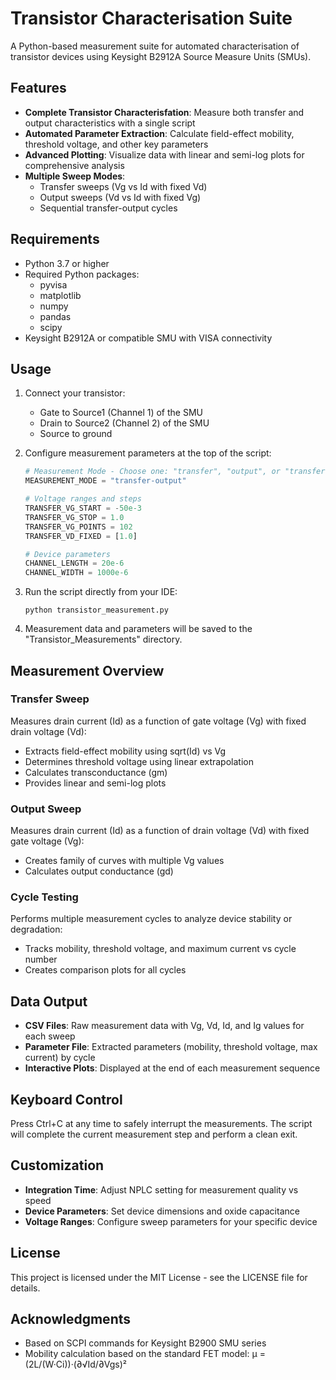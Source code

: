 # Transistor Characterisation Suite

A Python-based measurement suite for automated characterisation of transistor devices using Keysight B2912A Source Measure Units (SMUs).

## Features

- **Complete Transistor Characterisfation**: Measure both transfer and output characteristics with a single script
- **Automated Parameter Extraction**: Calculate field-effect mobility, threshold voltage, and other key parameters
- **Advanced Plotting**: Visualize data with linear and semi-log plots for comprehensive analysis
- **Multiple Sweep Modes**:
  - Transfer sweeps (Vg vs Id with fixed Vd)
  - Output sweeps (Vd vs Id with fixed Vg)
  - Sequential transfer-output cycles

## Requirements

- Python 3.7 or higher
- Required Python packages:
  - pyvisa
  - matplotlib
  - numpy
  - pandas
  - scipy
- Keysight B2912A or compatible SMU with VISA connectivity

## Usage

1. Connect your transistor:
   - Gate to Source1 (Channel 1) of the SMU
   - Drain to Source2 (Channel 2) of the SMU
   - Source to ground

2. Configure measurement parameters at the top of the script:
   ```python
   # Measurement Mode - Choose one: "transfer", "output", or "transfer-output"
   MEASUREMENT_MODE = "transfer-output"
   
   # Voltage ranges and steps
   TRANSFER_VG_START = -50e-3
   TRANSFER_VG_STOP = 1.0
   TRANSFER_VG_POINTS = 102
   TRANSFER_VD_FIXED = [1.0]
   
   # Device parameters
   CHANNEL_LENGTH = 20e-6
   CHANNEL_WIDTH = 1000e-6
   ```

3. Run the script directly from your IDE:
   ```
   python transistor_measurement.py
   ```

4. Measurement data and parameters will be saved to the "Transistor_Measurements" directory.

## Measurement Overview

### Transfer Sweep
Measures drain current (Id) as a function of gate voltage (Vg) with fixed drain voltage (Vd):
- Extracts field-effect mobility using sqrt(Id) vs Vg
- Determines threshold voltage using linear extrapolation
- Calculates transconductance (gm)
- Provides linear and semi-log plots

### Output Sweep
Measures drain current (Id) as a function of drain voltage (Vd) with fixed gate voltage (Vg):
- Creates family of curves with multiple Vg values
- Calculates output conductance (gd)

### Cycle Testing
Performs multiple measurement cycles to analyze device stability or degradation:
- Tracks mobility, threshold voltage, and maximum current vs cycle number
- Creates comparison plots for all cycles

## Data Output

- **CSV Files**: Raw measurement data with Vg, Vd, Id, and Ig values for each sweep
- **Parameter File**: Extracted parameters (mobility, threshold voltage, max current) by cycle
- **Interactive Plots**: Displayed at the end of each measurement sequence

## Keyboard Control

Press Ctrl+C at any time to safely interrupt the measurements. The script will complete the current measurement step and perform a clean exit.

## Customization

- **Integration Time**: Adjust NPLC setting for measurement quality vs speed
- **Device Parameters**: Set device dimensions and oxide capacitance
- **Voltage Ranges**: Configure sweep parameters for your specific device

## License

This project is licensed under the MIT License - see the LICENSE file for details.

## Acknowledgments

- Based on SCPI commands for Keysight B2900 SMU series
- Mobility calculation based on the standard FET model: μ = (2L/(W·Ci))·(∂√Id/∂Vgs)²
